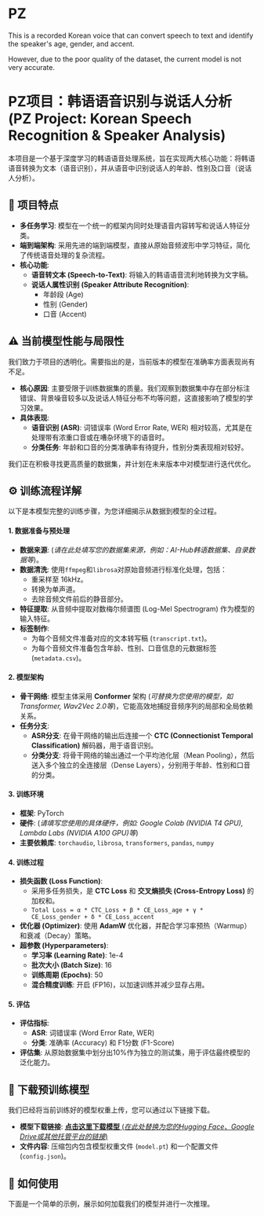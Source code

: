 # PZ
This is a recorded Korean voice that can convert speech to text and identify the speaker's age, gender, and accent.

However, due to the poor quality of the dataset, the current model is not very accurate.

# PZ项目：韩语语音识别与说话人分析 (PZ Project: Korean Speech Recognition & Speaker Analysis)

本项目是一个基于深度学习的韩语语音处理系统，旨在实现两大核心功能：将韩语语音转换为文本（语音识别），并从语音中识别说话人的年龄、性别及口音（说话人分析）。

## 🌟 项目特点

*   **多任务学习**: 模型在一个统一的框架内同时处理语音内容转写和说话人特征分类。
*   **端到端架构**: 采用先进的端到端模型，直接从原始音频波形中学习特征，简化了传统语音处理的复杂流程。
*   **核心功能**:
    *   **语音转文本 (Speech-to-Text)**: 将输入的韩语语音流利地转换为文字稿。
    *   **说话人属性识别 (Speaker Attribute Recognition)**:
        *   年龄段 (Age)
        *   性别 (Gender)
        *   口音 (Accent)

## ⚠️ 当前模型性能与局限性

我们致力于项目的透明化。需要指出的是，当前版本的模型在准确率方面表现尚有不足。

*   **核心原因**: 主要受限于训练数据集的质量。我们观察到数据集中存在部分标注错误、背景噪音较多以及说话人特征分布不均等问题，这直接影响了模型的学习效果。
*   **具体表现**:
    *   **语音识别 (ASR)**: 词错误率 (Word Error Rate, WER) 相对较高，尤其是在处理带有浓重口音或在嘈杂环境下的语音时。
    *   **分类任务**: 年龄和口音的分类准确率有待提升，性别分类表现相对较好。

我们正在积极寻找更高质量的数据集，并计划在未来版本中对模型进行迭代优化。

## ⚙️ 训练流程详解

以下是本模型完整的训练步骤，为您详细揭示从数据到模型的全过程。

#### 1. 数据准备与预处理

*   **数据来源**: (*请在此处填写您的数据集来源，例如：AI-Hub韩语数据集、自录数据等*)。
*   **数据清洗**: 使用`ffmpeg`和`librosa`对原始音频进行标准化处理，包括：
    *   重采样至 16kHz。
    *   转换为单声道。
    *   去除音频文件前后的静音部分。
*   **特征提取**: 从音频中提取对数梅尔频谱图 (Log-Mel Spectrogram) 作为模型的输入特征。
*   **标签制作**:
    *   为每个音频文件准备对应的文本转写稿 (`transcript.txt`)。
    *   为每个音频文件准备包含年龄、性别、口音信息的元数据标签 (`metadata.csv`)。

#### 2. 模型架构

*   **骨干网络**: 模型主体采用 **Conformer** 架构 (*可替换为您使用的模型，如 Transformer, Wav2Vec 2.0等*)，它能高效地捕捉音频序列的局部和全局依赖关系。
*   **任务分支**:
    *   **ASR分支**: 在骨干网络的输出后连接一个 **CTC (Connectionist Temporal Classification)** 解码器，用于语音识别。
    *   **分类分支**: 将骨干网络的输出通过一个平均池化层（Mean Pooling），然后送入多个独立的全连接层（Dense Layers），分别用于年龄、性别和口音的分类。

#### 3. 训练环境

*   **框架**: PyTorch
*   **硬件**: (*请填写您使用的具体硬件，例如: Google Colab (NVIDIA T4 GPU), Lambda Labs (NVIDIA A100 GPU)等*)
*   **主要依赖库**: `torchaudio`, `librosa`, `transformers`, `pandas`, `numpy`

#### 4. 训练过程

*   **损失函数 (Loss Function)**:
    *   采用多任务损失，是 **CTC Loss** 和 **交叉熵损失 (Cross-Entropy Loss)** 的加权和。
    *   `Total Loss = α * CTC_Loss + β * CE_Loss_age + γ * CE_Loss_gender + δ * CE_Loss_accent`
*   **优化器 (Optimizer)**: 使用 **AdamW** 优化器，并配合学习率预热（Warmup）和衰减（Decay）策略。
*   **超参数 (Hyperparameters)**:
    *   **学习率 (Learning Rate)**: 1e-4
    *   **批次大小 (Batch Size)**: 16
    *   **训练周期 (Epochs)**: 50
    *   **混合精度训练**: 开启 (FP16)，以加速训练并减少显存占用。

#### 5. 评估

*   **评估指标**:
    *   **ASR**: 词错误率 (Word Error Rate, WER)
    *   **分类**: 准确率 (Accuracy) 和 F1分数 (F1-Score)
*   **评估集**: 从原始数据集中划分出10%作为独立的测试集，用于评估最终模型的泛化能力。

## 🔗 下载预训练模型

我们已经将当前训练好的模型权重上传，您可以通过以下链接下载。

*   **模型下载链接**: [**点击这里下载模型** (*在此处替换为您的Hugging Face、Google Drive或其他托管平台的链接*)]()
*   **文件内容**: 压缩包内包含模型权重文件 (`model.pt`) 和一个配置文件 (`config.json`)。

## 🚀 如何使用

下面是一个简单的示例，展示如何加载我们的模型并进行一次推理。
